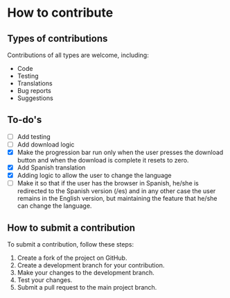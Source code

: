 # How to contribute

## Types of contributions

Contributions of all types are welcome, including:

- Code
- Testing
- Translations
- Bug reports
- Suggestions

## To-do's

- [ ] Add testing
- [ ] Add download logic
- [x] Make the progression bar run only when the user presses the download button and when the download is complete it resets to zero.
- [x] Add Spanish translation
- [x] Adding logic to allow the user to change the language
- [ ] Make it so that if the user has the browser in Spanish, he/she is redirected to the Spanish version (/es) and in any other case the user remains in the English version, but maintaining the feature that he/she can change the language.

## How to submit a contribution

To submit a contribution, follow these steps:

1. Create a fork of the project on GitHub.
2. Create a development branch for your contribution.
3. Make your changes to the development branch.
4. Test your changes.
5. Submit a pull request to the main project branch.
